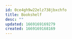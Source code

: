 ```yaml
---
id: 0ce4gh9w22elz738jbxchfo
title: Bookshelf
desc: ""
updated: 1669169169279
created: 1669169168169
---
```

